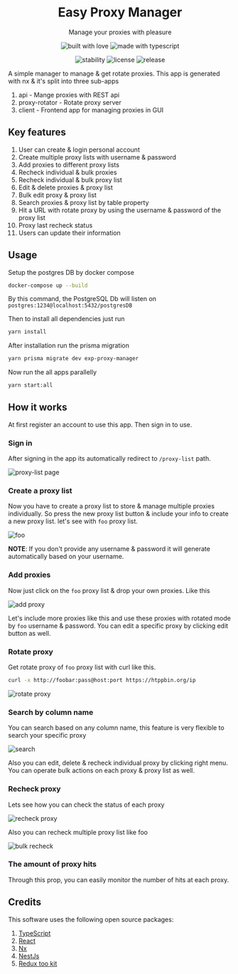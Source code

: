 <h1 align="center">Easy Proxy Manager</h1>
<p align="center">Manage your proxies with pleasure</p>

<p align="center">
  <img src="https://forthebadge.com/images/badges/built-with-love.svg" alt="built with love">
  <img src="https://forthebadge.com/images/badges/made-with-typescript.svg" alt="made with typescript">
</p>

<p align="center">
  <img src="https://img.shields.io/badge/stability-experimental-orange.svg" alt="stability">
  <img src="https://img.shields.io/badge/license-MIT-brightgreen.svg" alt="license">
  <img src="https://img.shields.io/badge/release-v1.0.0-blue.svg" alt="release">
</p>

A simple manager to manage & get rotate proxies. This app is generated with nx & it's split into three sub-apps

1. api - Mange proxies with REST api
2. proxy-rotator - Rotate proxy server
3. client - Frontend app for managing proxies in GUI

## Key features

1. User can create & login personal account
2. Create multiple proxy lists with username & password
3. Add proxies to different proxy lists
4. Recheck individual & bulk proxies
5. Recheck individual & bulk proxy list
6. Edit & delete proxies & proxy list
7. Bulk edit proxy & proxy list
8. Search proxies & proxy list by table property
9. Hit a URL with rotate proxy by using the username & password of the proxy list
10. Proxy last recheck status
11. Users can update their information

## Usage

Setup the postgres DB by docker compose

```bash
docker-compose up --build
```

By this command, the PostgreSQL Db will listen on `postgres:1234@localhost:5432/postgresDB`

Then to install all dependencies just run

```bash
yarn install
```

After installation run the prisma migration

```bash
yarn prisma migrate dev exp-proxy-manager
```

Now run the all apps parallelly

```bash
yarn start:all
```

## How it works

At first register an account to use this app. Then sign in to use.

### Sign in

After signing in the app its automatically redirect to `/proxy-list` path.

![proxy-list page](./assets/proxy-list.png)

### Create a proxy list

Now you have to create a proxy list to store & manage multiple proxies individually. So press the new proxy list button & include your info to create a new proxy list. let's see with `foo` proxy list.

![foo](./assets/Create%20a%20proxy%20list.gif)

**NOTE**: If you don't provide any username & password it will generate automatically based on your username.

### Add proxies

Now just click on the `foo` proxy list & drop your own proxies. Like this

![add proxy](./assets/add-proxy.gif)

Let's include more proxies like this and use these proxies with rotated mode by `foo` username & password. You can edit a specific proxy by clicking edit button as well.

### Rotate proxy

Get rotate proxy of `foo` proxy list with curl like this.

```bash
curl -x http://foobar:pass@host:port https://htppbin.org/ip
```

![rotate proxy](./assets/rotate%20proxy.gif)

### Search by column name

You can search based on any column name, this feature is very flexible to search your specific proxy

![search](./assets/advance%20search.gif)

Also you can edit, delete & recheck individual proxy by clicking right menu. You can operate bulk actions on each proxy & proxy list as well.

### Recheck proxy

Lets see how you can check the status of each proxy

![recheck proxy](./assets/checking%20proxy.gif)

Also you can recheck multiple proxy list like foo

![bulk recheck](./assets/bulk-recheck.gif)

### The amount of proxy hits

Through this prop, you can easily monitor the number of hits at each proxy.

## Credits

This software uses the following open source packages:

1. [TypeScript](https://www.typescriptlang.org/)
2. [React](https://reactjs.org/)
3. [Nx](https://nx.dev/)
4. [NestJs](https://nestjs.com/)
5. [Redux too kit](https://redux-toolkit.js.org/)
